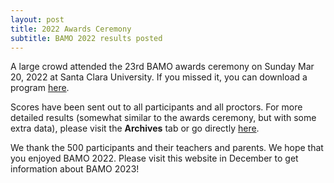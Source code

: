 ```yaml
---
layout: post
title: 2022 Awards Ceremony
subtitle: BAMO 2022 results posted
---
```


A large crowd attended the 23rd BAMO awards ceremony on Sunday Mar 20, 2022 at Santa Clara University.  If you missed it, 
you can download a program  [here](/archives/winners/BAMO2022AwardsProgram.pdf).

Scores have been sent out to all participants and all proctors. For more detailed results (somewhat similar to the awards ceremony, but with some extra data),
please visit the **Archives** tab or go directly [here](/archives/winners/BAMO2022-award-report.pdf).

We thank the 500 participants and their teachers and parents.  We hope that you enjoyed BAMO 2022. Please visit this website in December to get information about 
BAMO 2023!
